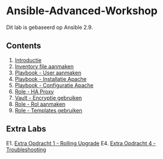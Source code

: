 # Ansible-Advanced-Workshop
Dit lab is gebaseerd op Ansible 2.9.

## Contents

1. [Introductie](01_NL_introduction.adoc)
2. [Inventory file aanmaken](02_NL_inventory.adoc)
3. [Playbook - User aanmaken](03_NL_playbook_user.adoc)
4. [Playbook - Installatie Apache](04_NL_playbook_apache_installation.adoc)
5. [Playbook - Configuratie Apache](05_NL_playbook_apache_configuration.adoc)
6. [Role - HA Proxy](06_NL_role_haproxy.adoc)
7. [Vault - Encryptie gebruiken](07_NL_vault.adoc)
8. [Role - Rol aanmaken](08_NL_role_create.adoc)
9. [Role - Templates gebruiken](09_NL_templates.adoc)

## Extra Labs

E1. [Extra Opdracht 1 - Rolling Upgrade](E1_NL_rolling_updates.adoc)
E4. [Extra Opdracht 4 - Troubleshooting](E4_NL_Troubleshooting.adoc)




